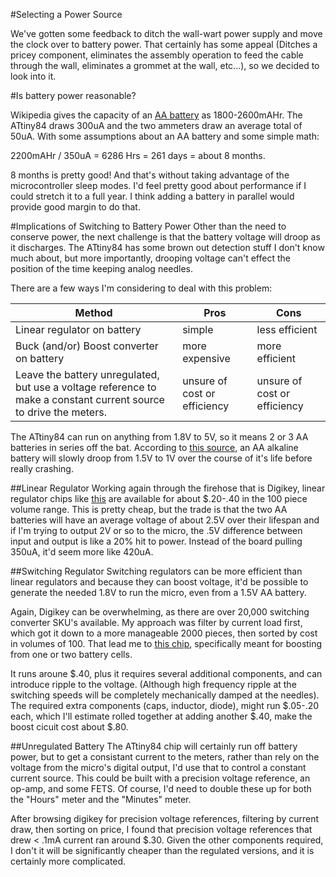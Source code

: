 #Selecting a Power Source

We've gotten some feedback to ditch the wall-wart power supply and move the clock over to battery power. That certainly has some appeal (Ditches a pricey component, eliminates the assembly operation to feed the cable through the wall, eliminates a grommet at the wall, etc...), so we decided to look into it.

#Is battery power reasonable?

Wikipedia gives the capacity of an [AA battery](http://en.wikipedia.org/wiki/AA_battery) as 1800-2600mAHr. The ATtiny84 draws 300uA and the two ammeters draw an average total of 50uA. With some assumptions about an AA battery and some simple math:

2200mAHr / 350uA = 6286 Hrs = 261 days = about 8 months.

8 months is pretty good! And that's without taking advantage of the microcontroller sleep modes. I'd feel pretty good about performance if I could stretch it to a full year. I think adding a battery in parallel would provide good margin to do that.

#Implications of Switching to Battery Power
Other than the need to conserve power, the next challenge is that the battery voltage will droop as it discharges. The ATtiny84 has some brown out detection stuff I don't know much about, but more importantly, drooping voltage can't effect the position of the time keeping analog needles.

There are a few ways I'm considering to deal with this problem:

|Method                                                                                                             | Pros                         | Cons                         |
|-------------------------------------------------------------------------------------------------------------------|------------------------------|------------------------------|
| Linear regulator on battery                                                                                       | simple                       | less efficient               |
| Buck (and/or) Boost converter on battery                                                                          | more expensive               | more efficient               |
| Leave the battery unregulated, but use a voltage reference to make a constant current source to drive the meters. | unsure of cost or efficiency | unsure of cost or efficiency |


The ATtiny84 can run on anything from 1.8V to 5V, so it means 2 or 3 AA batteries in series off the bat. According to [this source](http://www.powerstream.com/AA-tests.htm), an AA alkaline battery will slowly droop from 1.5V to 1V over the course of it's life before really crashing.



##Linear Regulator
Working again through the firehose that is Digikey, linear regulator chips like [this](http://www.ti.com/lit/ds/symlink/lp2951-33.pdf) are available for about $.20-.40 in the 100 piece volume range. This is pretty cheap, but the trade is that the two AA batteries will have an average voltage of about 2.5V over their lifespan and if I'm trying to output 2V or so to the micro, the .5V difference between input and output is like a 20% hit to power. Instead of the board pulling 350uA, it'd seem more like 420uA.

##Switching Regulator
Switching regulators can be more efficient than linear regulators and because they can boost voltage, it'd be possible to generate the needed 1.8V to run the micro, even from a 1.5V AA battery.

Again, Digikey can be overwhelming, as there are over 20,000 switching converter SKU's available. My approach was filter by current load first, which got it down to a more manageable 2000 pieces, then sorted by cost in volumes of 100. That lead me to [this chip](http://www.diodes.com/datasheets/AP3015_A.pdf), specifically meant for boosting from one or two battery cells.

It runs aroune $.40, plus it requires several additional components, and can introduce ripple to the voltage. (Although high frequency ripple at the switching speeds will be completely mechanically damped at the needles). The required extra components (caps, inductor, diode), might run $.05-.20 each, which I'll estimate rolled together at adding another $.40, make the boost cicuit cost about $.80.

##Unregulated Battery
The ATtiny84 chip will certainly run off battery power, but to get a consistant current to the meters, rather than rely on the voltage from the micro's digital output, I'd use that to control a constant current source. This could be built with a precision voltage reference, an op-amp, and some FETS. Of course, I'd need to double these up for both the "Hours" meter and the "Minutes" meter.

After browsing digikey for precision voltage references, filtering by current draw, then sorting on price, I found that precision voltage references that drew < .1mA current ran around $.30. Given the other components required, I don't it will be significantly cheaper than the regulated versions, and it is certainly more complicated. 
